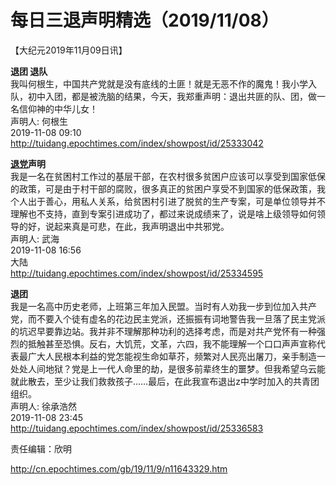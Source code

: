 # 每日三退声明精选（2019/11/08）
  
  
<p>【大纪元2019年11月09日讯】</p>
<p><strong>退团 退队</strong><br />
我叫何根生，中国共产党就是没有底线的土匪！就是无恶不作的魔鬼！我小学入队，初中入团，都是被洗脑的结果，今天，我郑重声明：退出共匪的队、团，做一名信仰神的中华儿女！<br />
声明人: 何根生<br />
2019-11-08 09:10<br />
<a href="http://tuidang.epochtimes.com/index/showpost/id/25333042">http://tuidang.epochtimes.com/index/showpost/id/25333042</a></p>
<p><strong><a href="http://cn.epochtimes.com/gb/tag/%E9%80%80%E5%85%9A.html">退党</a>声明</strong><br />
我是一名在贫困村工作过的基层干部，在农村很多贫困户应该可以享受到国家低保的政策，可是由于村干部的腐败，很多真正的贫困户享受不到国家的低保政策，我个人出于善心，用私人关系，给贫困村引进了脱贫的生产专案，可是单位领导并不理解也不支持，直到专案引进成功了，都过来说成绩来了，说是啥上级领导如何领导的好，说起来真是可悲，在此，我声明退出中共邪党。<br />
声明人: 武海<br />
2019-11-08 16:56<br />
大陆<br />
<a href="http://tuidang.epochtimes.com/index/showpost/id/25334595">http://tuidang.epochtimes.com/index/showpost/id/25334595</a></p>
<p><strong>退团</strong><br />
我是一名高中历史老师，上班第三年加入民盟。当时有人劝我一步到位加入共产党，而不要入个徒有虚名的花边民主党派，还振振有词地警告我一旦落了民主党派的坑迟早要靠边站。我并非不理解那种功利的选择考虑，而是对共产党怀有一种强烈的抵触甚至恐惧。反右，大饥荒，文革，六四，我不能理解一个口口声声宣称代表最广大人民根本利益的党怎能视生命如草芥，频繁对人民亮出屠刀，亲手制造一处处人间地狱？党是上一代人命里的劫，是很多前辈终生的噩梦。但我希望乌云能就此散去，至少让我们救救孩子……最后，在此我宣布退出z中学时加入的共青团组织。<br />
声明人: 徐承浩然<br />
2019-11-08 23:45<br />
<a href="http://tuidang.epochtimes.com/index/showpost/id/25336583">http://tuidang.epochtimes.com/index/showpost/id/25336583</a></p>
<p>责任编辑：欣明</p>
  
  
http://cn.epochtimes.com/gb/19/11/9/n11643329.htm
